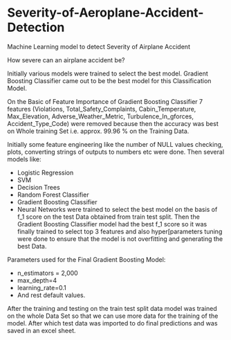 # Severity-of-Aeroplane-Accident-Detection
Machine Learning model to detect Severity of Airplane Accident 


How severe can an airplane accident be?




Initially various models were trained to select the best model. Gradient Boosting Classifier came out to be the best model for this Classification Model. 


On the Basic of Feature Importance of Gradient Boosting Classifier 7 features (Violations, Total_Safety_Complaints, Cabin_Temperature, Max_Elevation, Adverse_Weather_Metric, Turbulence_In_gforces, Accident_Type_Code) were removed because then the accuracy was best on Whole training Set i.e. approx. 99.96 % on the Training Data.


Initially some feature engineering like the number of NULL values checking, plots,  converting strings of outputs to numbers etc were done. Then several models like:
* Logistic Regression
* SVM
* Decision Trees 
* Random Forest Classifier
* Gradient Boosting Classifier
* Neural Networks
were trained to select the best model on the basis of f_1 score on the test Data obtained from train test split. Then the Gradient Boosting Classifier model had the best f_1 score so it was finally trained to select top 3 features and also hyper[parameters tuning were done to ensure that the model is not overfitting and generating the best Data.


Parameters used for the Final Gradient Boosting Model:
* n_estimators = 2,000
* max_depth=4
* learning_rate=0.1 
* And rest default values.


After the training and testing on the train test split data model was trained on the whole Data Set so that we can use more data for the training of the model. After which test data was imported to do final predictions and was saved in an excel sheet.

